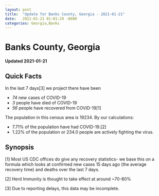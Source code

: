 ```yaml
---
layout: post
title:  "Update for Banks County, Georgia - 2021-01-21"
date:   2021-01-21 01:01:29 -0600
categories: Georgia,Banks
---
```


# Banks County, Georgia
#### Updated 2021-01-21

## Quick Facts

In the last 7 days[3] we project there have been
- *74* new cases of COVID-19
- *3* people have died of COVID-19
- *56* people have recovered from COVID-19[1]

The population in this census area is 19234. By our calculations:
- 7.71% of the population have had COVID-19.[2]
- 1.22% of the population or 234.0 people are actively fighting the virus.

## Synopsis




[1] Most US CDC offices do give any recovery statistics- we base this on a formula which looks at confirmed new cases
15 days ago (the average recovery time) and deaths over the last 7 days.

[2] Herd Immunity is thought to take effect at around ~70-80%

[3] Due to reporting delays, this data may be incomplete.
 
    